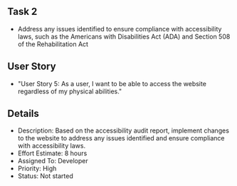 ## Task 2
* Address any issues identified to ensure compliance with accessibility laws, such as the Americans with Disabilities Act (ADA) and Section 508 of the Rehabilitation Act

## User Story
* "User Story 5: As a user, I want to be able to access the website regardless of my physical abilities."

## Details
* Description: Based on the accessibility audit report, implement changes to the website to address any issues identified and ensure compliance with accessibility laws.
* Effort Estimate: 8 hours
* Assigned To: Developer
* Priority: High
* Status: Not started
